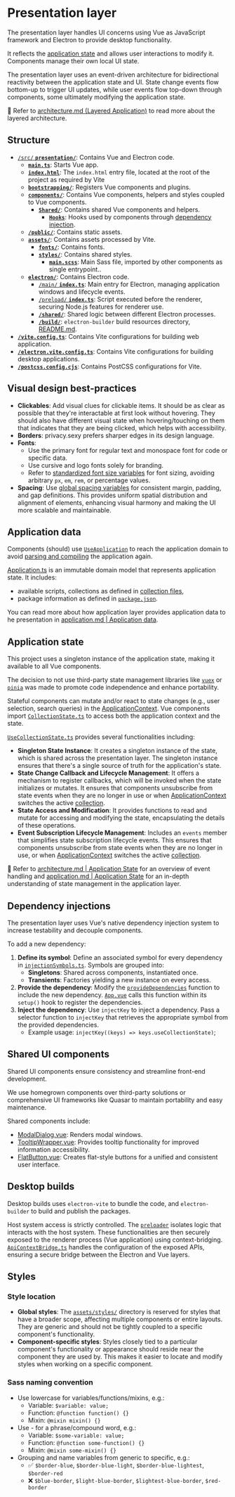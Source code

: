 # Presentation layer

The presentation layer handles UI concerns using Vue as JavaScript framework and Electron to provide desktop functionality.

It reflects the [application state](./application.md#application-state) and allows user interactions to modify it. Components manage their own local UI state.

The presentation layer uses an event-driven architecture for bidirectional reactivity between the application state and UI. State change events flow bottom-up to trigger UI updates, while user events flow top-down through components, some ultimately modifying the application state.

📖 Refer to [architecture.md (Layered Application)](./architecture.md#layered-application) to read more about the layered architecture.

## Structure

- [`/src/` **`presentation/`**](./../src/presentation/): Contains Vue and Electron code.
  - [**`main.ts`**](./../src/presentation/main.ts): Starts Vue app.
  - [**`index.html`**](./../src/presentation/index.html): The `index.html` entry file, located at the root of the project as required by Vite
  - [**`bootstrapping/`**](./../src/presentation/bootstrapping/): Registers Vue components and plugins.
  - [**`components/`**](./../src/presentation/components/): Contains Vue components, helpers and styles coupled to Vue components.
    - [**`Shared/`**](./../src/presentation/components/Shared): Contains shared Vue components and helpers.
      - [**`Hooks`**](../src/presentation/components/Shared/Hooks): Hooks used by components through [dependency injection](#dependency-injections).
  - [**`/public/`**](../src/presentation/public/): Contains static assets.
  - [**`assets/`**](./../src/presentation/assets/styles/): Contains assets processed by Vite.
    - [**`fonts/`**](./../src/presentation/assets/fonts/): Contains fonts.
    - [**`styles/`**](./../src/presentation/assets/styles/): Contains shared styles.
      - [**`main.scss`**](./../src/presentation/assets/styles/main.scss): Main Sass file, imported by other components as single entrypoint..
  - [**`electron/`**](./../src/presentation/electron/): Contains Electron code.
    - [`/main/` **`index.ts`**](./../src/presentation/electron/main/index.ts): Main entry for Electron, managing application windows and lifecycle events.
    - [`/preload/` **`index.ts`**](./../src/presentation/electron/preload/index.ts): Script executed before the renderer, securing Node.js features for renderer use.
    - [**`/shared/`**](./../src/presentation/electron/shared/): Shared logic between different Electron processes.
    - [**`/build/`**](./../src/presentation/electron/build/): `electron-builder` build resources directory, [README.md](./../src/presentation/electron/build/README.md).
- [**`/vite.config.ts`**](./../vite.config.ts): Contains Vite configurations for building web application.
- [**`/electron.vite.config.ts`**](./../electron.vite.config.ts): Contains Vite configurations for building desktop applications.
- [**`/postcss.config.cjs`**](./../postcss.config.cjs): Contains PostCSS configurations for Vite.

## Visual design best-practices

- **Clickables**:
  Add visual clues for clickable items.
  It should be as clear as possible that they're interactable at first look without hovering.
  They should also have different visual state when hovering/touching on them that indicates that they are being clicked, which helps with accessibility.
- **Borders**:
  privacy.sexy prefers sharper edges in its design language.
- **Fonts**:
  - Use the primary font for regular text and monospace font for code or specific data.
  - Use cursive and logo fonts solely for branding.
  - Refer to [standardized font size variables](../src/presentation/assets/styles/_typography.scss) for font sizing, avoiding arbitrary `px`, `em`, `rem`, or percentage values.
- **Spacing**:
  Use [global spacing variables](../src/presentation/assets/styles/_spacing.scss) for consistent margin, padding, and gap definitions.
  This provides uniform spatial distribution and alignment of elements, enhancing visual harmony and making the UI more scalable and maintainable.

## Application data

Components (should) use [`UseApplication`](./../src/presentation/components/Shared/Hooks/UseApplication.ts) to reach the application domain to avoid [parsing and compiling](./application.md#parsing-and-compiling) the application again.

[Application.ts](../src/domain/Application/Application.ts) is an immutable domain model that represents application state. It includes:

- available scripts, collections as defined in [collection files](./collection-files.md),
- package information as defined in [`package.json`](./../package.json).

You can read more about how application layer provides application data to he presentation in [application.md | Application data](./application.md#application-data).

## Application state

This project uses a singleton instance of the application state, making it available to all Vue components.

The decision to not use third-party state management libraries like [`vuex`](https://web.archive.org/web/20230801191617/https://vuex.vuejs.org/) or [`pinia`](https://web.archive.org/web/20230801191743/https://pinia.vuejs.org/) was made to promote code independence and enhance portability.

Stateful components can mutate and/or react to state changes (e.g., user selection, search queries) in the [ApplicationContext](./../src/application/Context/ApplicationContext.ts). Vue components import [`CollectionState.ts`](./../src/presentation/components/Shared/Hooks/UseCollectionState.ts) to access both the application context and the state.

[`UseCollectionState.ts`](./../src/presentation/components/Shared/Hooks/UseCollectionState.ts) provides several functionalities including:

- **Singleton State Instance**: It creates a singleton instance of the state, which is shared across the presentation layer. The singleton instance ensures that there's a single source of truth for the application's state.
- **State Change Callback and Lifecycle Management**: It offers a mechanism to register callbacks, which will be invoked when the state initializes or mutates. It ensures that components unsubscribe from state events when they are no longer in use or when [ApplicationContext](./../src/application/Context/ApplicationContext.ts) switches the active [collection](./collection-files.md).
- **State Access and Modification**: It provides functions to read and mutate for accessing and modifying the state, encapsulating the details of these operations.
- **Event Subscription Lifecycle Management**: Includes an `events` member that simplifies state subscription lifecycle events. This ensures that components unsubscribe from state events when they are no longer in use, or when [ApplicationContext](./../src/application/Context/ApplicationContext.ts) switches the active [collection](./collection-files.md).

📖 Refer to [architecture.md | Application State](./architecture.md#application-state) for an overview of event handling and [application.md | Application State](./presentation.md#application-state) for an in-depth understanding of state management in the application layer.

## Dependency injections

The presentation layer uses Vue's native dependency injection system to increase testability and decouple components.

To add a new dependency:

1. **Define its symbol**: Define an associated symbol for every dependency in [`injectionSymbols.ts`](./../src/presentation/injectionSymbols.ts). Symbols are grouped into:
   - **Singletons**: Shared across components, instantiated once.
   - **Transients**: Factories yielding a new instance on every access.
2. **Provide the dependency**:
  Modify the [`provideDependencies`](./../src/presentation/bootstrapping/DependencyProvider.ts) function to include the new dependency.
  [`App.vue`](./../src/presentation/components/App.vue) calls this function within its `setup()` hook to register the dependencies.
3. **Inject the dependency**: Use `injectKey` to inject a dependency. Pass a selector function to `injectKey` that retrieves the appropriate symbol from the provided dependencies.
   - Example usage: `injectKey((keys) => keys.useCollectionState)`;

## Shared UI components

Shared UI components ensure consistency and streamline front-end development.

We use homegrown components over third-party solutions or comprehensive UI frameworks like Quasar to maintain portability and easy maintenance.

Shared components include:

- [ModalDialog.vue](./../src/presentation/components/Shared/Modal/ModalDialog.vue): Renders modal windows.
- [TooltipWrapper.vue](./../src/presentation/components/Shared/TooltipWrapper.vue): Provides tooltip functionality for improved information accessibility.
- [FlatButton.vue](./../src/presentation/components/Shared/FlatButton.vue): Creates flat-style buttons for a unified and consistent user interface.

## Desktop builds

Desktop builds uses `electron-vite` to bundle the code, and `electron-builder` to build and publish the packages.

Host system access is strictly controlled. The [`preloader`](./../src/presentation/electron/preload/) isolates logic that interacts with the host system. These functionalities are then securely exposed to the renderer process (Vue application) using context-bridging. [`ApiContextBridge.ts`](./../src/presentation/electron/preload/ContextBridging/ApiContextBridge.ts) handles the configuration of the exposed APIs, ensuring a secure bridge between the Electron and Vue layers.

## Styles

### Style location

- **Global styles**: The [`assets/styles/`](#structure) directory is reserved for styles that have a broader scope, affecting multiple components or entire layouts. They are generic and should not be tightly coupled to a specific component's functionality.
- **Component-specific styles**: Styles closely tied to a particular component's functionality or appearance should reside near the component they are used by. This makes it easier to locate and modify styles when working on a specific component.

### Sass naming convention

- Use lowercase for variables/functions/mixins, e.g.:
  - Variable: `$variable: value;`
  - Function: `@function function() {}`
  - Mixin: `@mixin mixin() {}`
- Use - for a phrase/compound word, e.g.:
  - Variable: `$some-variable: value;`
  - Function: `@function some-function() {}`
  - Mixin: `@mixin some-mixin() {}`
- Grouping and name variables from generic to specific, e.g.:
  - ✅ `$border-blue`, `$border-blue-light`, `$border-blue-lightest`, `$border-red`
  - ❌ `$blue-border`, `$light-blue-border`, `$lightest-blue-border`, `$red-border`
  